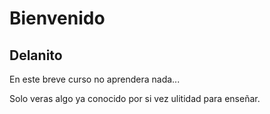 # Bienvenido 
## Delanito

En este breve curso no aprendera nada...

Solo veras algo ya conocido por si vez ulitidad para enseñar.